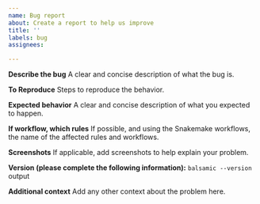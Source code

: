 ```yaml
---
name: Bug report
about: Create a report to help us improve
title: ''
labels: bug
assignees: 

---
```


**Describe the bug**
A clear and concise description of what the bug is.

**To Reproduce**
Steps to reproduce the behavior.

**Expected behavior**
A clear and concise description of what you expected to happen.

**If workflow, which rules**
If possible, and using the Snakemake workflows, the name of the affected rules and workflows.

**Screenshots**
If applicable, add screenshots to help explain your problem.

**Version (please complete the following information):**
`balsamic --version` output

**Additional context**
Add any other context about the problem here.
